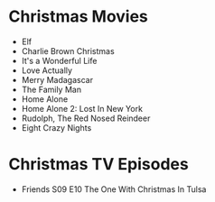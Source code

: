 Christmas Movies
==================
- Elf
- Charlie Brown Christmas
- It's a Wonderful Life
- Love Actually
- Merry Madagascar
- The Family Man
- Home Alone
- Home Alone 2: Lost In New York
- Rudolph, The Red Nosed Reindeer
- Eight Crazy Nights



Christmas TV Episodes
==================
- Friends S09 E10 The One With Christmas In Tulsa
